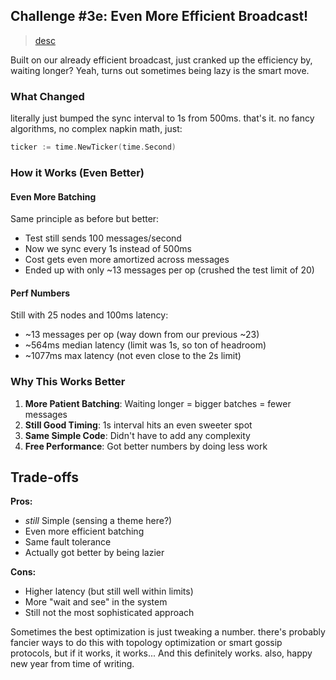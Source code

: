 ## Challenge #3e: Even More Efficient Broadcast!

> [desc](https://fly.io/dist-sys/3e/)

Built on our already efficient broadcast, just cranked up the efficiency by, waiting longer? Yeah, turns out sometimes being lazy is the smart move.

### What Changed
literally just bumped the sync interval to 1s from 500ms. that's it. no fancy algorithms, no complex napkin math, just:
```go
ticker := time.NewTicker(time.Second)
```

### How it Works (Even Better)

#### Even More Batching
Same principle as before but better:
- Test still sends 100 messages/second
- Now we sync every 1s instead of 500ms
- Cost gets even more amortized across messages
- Ended up with only ~13 messages per op (crushed the test limit of 20)

#### Perf Numbers
Still with 25 nodes and 100ms latency:
- ~13 messages per op (way down from our previous ~23)
- ~564ms median latency (limit was 1s, so ton of headroom)
- ~1077ms max latency (not even close to the 2s limit)

### Why This Works Better
1. **More Patient Batching**: Waiting longer = bigger batches = fewer messages
2. **Still Good Timing**: 1s interval hits an even sweeter spot
3. **Same Simple Code**: Didn't have to add any complexity
4. **Free Performance**: Got better numbers by doing less work

## Trade-offs
**Pros:**
- _still_ Simple (sensing a theme here?)
- Even more efficient batching
- Same fault tolerance
- Actually got better by being lazier

**Cons:**
- Higher latency (but still well within limits)
- More "wait and see" in the system
- Still not the most sophisticated approach

Sometimes the best optimization is just tweaking a number.
there's probably fancier ways to do this with topology optimization or smart gossip protocols, but if it works, it works... And this definitely works. also, happy new year from time of writing.